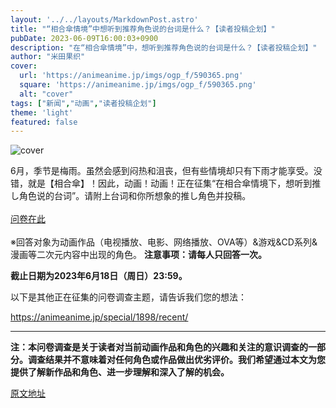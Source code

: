 ```yaml
---
layout: '../../layouts/MarkdownPost.astro'
title: "“相合傘情境”中想听到推荐角色说的台词是什么？【读者投稿企划】"
pubDate: 2023-06-09T16:00:03+0900
description: "在“相合傘情境”中，想听到推荐角色说的台词是什么？【读者投稿企划】"
author: "米田果织"
cover:
  url: 'https://animeanime.jp/imgs/ogp_f/590365.png'
  square: 'https://animeanime.jp/imgs/ogp_f/590365.png'
  alt: "cover"
tags: ["新闻","动画","读者投稿企划"]
theme: 'light'
featured: false
---
```

![cover](https://animeanime.jp/imgs/ogp_f/590365.png)

6月，季节是梅雨。虽然会感到闷热和沮丧，但有些情境却只有下雨才能享受。没错，就是【相合傘】！因此，动画！动画！正在征集“在相合傘情境下，想听到推し角色说的台词”。请附上台词和你所想象的推し角色并投稿。<br><br><a href="https://questant.jp/q/H4TQFOZZ" target="_blank" class="btn-move">问卷在此</a><br><br><span class="underline">※回答对象为动画作品（电视播放、电影、网络播放、OVA等）&游戏&CD系列&漫画等二次元内容中出现的角色。 </span>
**注意事项：请每人只回答一次。**

**截止日期为2023年6月18日（周日）23:59。**

以下是其他正在征集的问卷调查主题，请告诉我们您的想法：

https://animeanime.jp/special/1898/recent/

---

**注：本问卷调查是关于读者对当前动画作品和角色的兴趣和关注的意识调查的一部分。调查结果并不意味着对任何角色或作品做出优劣评价。我们希望通过本文为您提供了解新作品和角色、进一步理解和深入了解的机会。**

  [原文地址](https://animeanime.jp/article/2023/06/09/77829.html)
